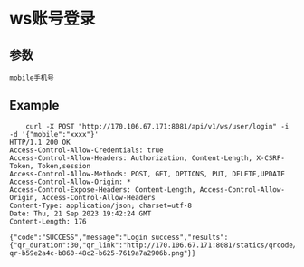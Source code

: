 # ws账号登录

## 参数

    mobile手机号

## Example 


        curl -X POST "http://170.106.67.171:8081/api/v1/ws/user/login" -i -d '{"mobile":"xxxx"}'
    HTTP/1.1 200 OK
    Access-Control-Allow-Credentials: true
    Access-Control-Allow-Headers: Authorization, Content-Length, X-CSRF-Token, Token,session
    Access-Control-Allow-Methods: POST, GET, OPTIONS, PUT, DELETE,UPDATE
    Access-Control-Allow-Origin: *
    Access-Control-Expose-Headers: Content-Length, Access-Control-Allow-Origin, Access-Control-Allow-Headers
    Content-Type: application/json; charset=utf-8
    Date: Thu, 21 Sep 2023 19:42:24 GMT
    Content-Length: 176

    {"code":"SUCCESS","message":"Login success","results":{"qr_duration":30,"qr_link":"http://170.106.67.171:8081/statics/qrcode/scan-qr-b59e2a4c-b860-48c2-b625-7619a7a2906b.png"}}